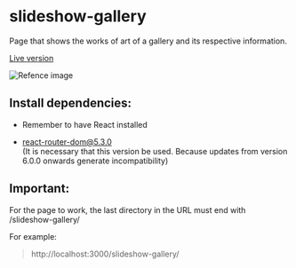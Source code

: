 # slideshow-gallery

Page that shows the works of art of a gallery and its respective information.

[Live version](https://nicolaslynch.github.io/slideshow-gallery/)

![Refence image](https://nicolaslynch.github.io/portfolio/assets/images/gallery-desktop.jpg)




## Install dependencies:

- Remember to have React installed

- react-router-dom@5.3.0  
(It is necessary that this version be used. Because updates from version 6.0.0 onwards generate incompatibility)



## Important:

For the page to work, the last directory in the URL must end with /slideshow-gallery/

For example: 
> http://localhost:3000/slideshow-gallery/
